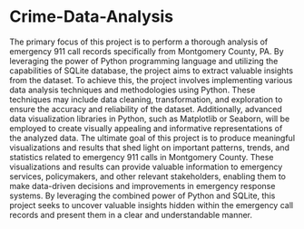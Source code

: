 # Crime-Data-Analysis

The primary focus of this project is to perform a thorough analysis of emergency 911 call records specifically from Montgomery County, PA. By leveraging the power of Python programming language and utilizing the capabilities of SQLite database, the project aims to extract valuable insights from the dataset.
To achieve this, the project involves implementing various data analysis techniques and methodologies using Python. These techniques may include data cleaning, transformation, and exploration to ensure the accuracy and reliability of the dataset. Additionally, advanced data visualization libraries in Python, such as Matplotlib or Seaborn, will be employed to create visually appealing and informative representations of the analyzed data.
The ultimate goal of this project is to produce meaningful visualizations and results that shed light on important patterns, trends, and statistics related to emergency 911 calls in Montgomery County. These visualizations and results can provide valuable information to emergency services, policymakers, and other relevant stakeholders, enabling them to make data-driven decisions and improvements in emergency response systems.
By leveraging the combined power of Python and SQLite, this project seeks to uncover valuable insights hidden within the emergency call records and present them in a clear and understandable manner.
